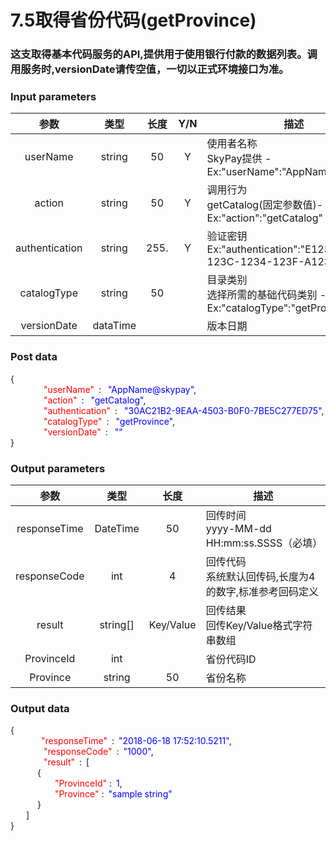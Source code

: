 # 7.5取得省份代码(getProvince)

### 这支取得基本代码服务的API,提供用于使用银行付款的数据列表。调用服务时,versionDate请传空值，一切以正式环境接口为准。

### Input parameters
| 参数                        |    类型     | 长度   |Y/N |描述|
| :-------------------------: | :-----------: |:-----:|:----:|--------------------------------|   
|userName|string|50|Y|使用者名称<br> SkyPay提供 - Ex:"userName":"AppName@skypay"|
|action|string|50|Y|调用行为<br>getCatalog(固定参数值)- Ex:"action":"getCatalog"|
|authentication |string |255.|Y|验证密钥<br> Ex:"authentication":"E1234567-123C-1234-123F-A12345670"|
|catalogType|string|50||目录类别<br> 选择所需的基础代码类别 - Ex:"catalogType":"getProvince"|
|versionDate |dataTime|||版本日期|

### Post data

{<br>
    <font color=red>&ensp;&ensp;&ensp;&ensp;"userName"</font> :  <font color=blue>"AppName@skypay"</font>,<br>
    <font color=red>&ensp;&ensp;&ensp;&ensp;"action"</font> :  <font color=blue>"getCatalog"</font>,<br>
    <font color=red>&ensp;&ensp;&ensp;&ensp;"authentication"</font> :  <font color=blue>"30AC21B2-9EAA-4503-B0F0-7BE5C277ED75"</font>,<br>
    <font color=red>&ensp;&ensp;&ensp;&ensp;"catalogType"</font> :  <font color=blue>"getProvince"</font>,<br>
    <font color=red>&ensp;&ensp;&ensp;&ensp;"versionDate"</font> :  <font color=blue>""</font><br>
}



### Output parameters

| 参数                        |    类型     | 长度    |描述|
| :-------------------------: | :-----------: |:-----:|--------------------------------|   
|responseTime  |DateTime|50|回传时间 <br> yyyy-MM-dd HH:mm:ss.SSSS（必填）|
|responseCode  |int|4|回传代码 <br> 系统默认回传码,长度为4的数字,标准参考回码定义|
|result |string[]|Key/Value|回传结果 <br> 回传Key/Value格式字符串数组|
|ProvinceId|int||省份代码ID|
|Province|string|50|省份名称|


### Output data

{<br>
   <font color=red>&ensp;&ensp;&ensp;&ensp;"responseTime"</font> : <font color=blue>"2018-06-18 17:52:10.5211"</font>,<br>
    <font color=red>&ensp;&ensp;&ensp;&ensp;"responseCode"</font> : <font color=blue>"1000"</font>,<br>
    <font color=red>&ensp;&ensp;&ensp;&ensp;"result"</font> : [<br>
       { <br>
       <font color=red>&ensp;&ensp;&ensp;&ensp;"ProvinceId"</font> : <font color=blue>1</font>,<br>
       <font color=red>&ensp;&ensp;&ensp;&ensp;"Province"</font> : <font color=blue>"sample string"</font><br>
       }<br>
    ]<br>
}

